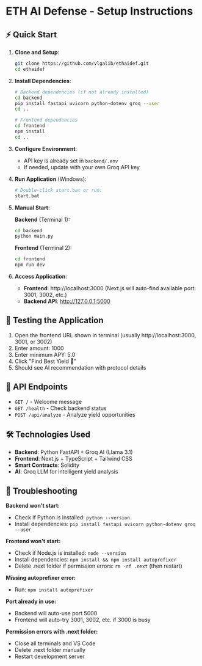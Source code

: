 # ETH AI Defense - Setup Instructions

## ⚡ Quick Start

1. **Clone and Setup**:
   ```bash
   git clone https://github.com/vlgalib/ethaidef.git
   cd ethaidef
   ```

2. **Install Dependencies**:
   ```bash
   # Backend dependencies (if not already installed)
   cd backend
   pip install fastapi uvicorn python-dotenv groq --user
   cd ..
   
   # Frontend dependencies
   cd frontend
   npm install
   cd ..
   ```

3. **Configure Environment**:
   - API key is already set in `backend/.env`
   - If needed, update with your own Groq API key

4. **Run Application** (Windows):
   ```bash
   # Double-click start.bat or run:
   start.bat
   ```

5. **Manual Start**:
   
   **Backend** (Terminal 1):
   ```bash
   cd backend
   python main.py
   ```
   
   **Frontend** (Terminal 2):
   ```bash
   cd frontend
   npm run dev
   ```

6. **Access Application**:
   - **Frontend**: http://localhost:3000 (Next.js will auto-find available port: 3001, 3002, etc.)
   - **Backend API**: http://127.0.0.1:5000

## 🧪 Testing the Application

1. Open the frontend URL shown in terminal (usually http://localhost:3000, 3001, or 3002)
2. Enter amount: 1000
3. Enter minimum APY: 5.0
4. Click "Find Best Yield 🚀"
5. Should see AI recommendation with protocol details

## 📡 API Endpoints

- `GET /` - Welcome message
- `GET /health` - Check backend status
- `POST /api/analyze` - Analyze yield opportunities

## 🛠️ Technologies Used

- **Backend**: Python FastAPI + Groq AI (Llama 3.1)
- **Frontend**: Next.js + TypeScript + Tailwind CSS
- **Smart Contracts**: Solidity
- **AI**: Groq LLM for intelligent yield analysis

## 🚨 Troubleshooting

**Backend won't start:**
- Check if Python is installed: `python --version`
- Install dependencies: `pip install fastapi uvicorn python-dotenv groq --user`

**Frontend won't start:**
- Check if Node.js is installed: `node --version`
- Install dependencies: `npm install && npm install autoprefixer`
- Delete .next folder if permission errors: `rm -rf .next` (then restart)

**Missing autoprefixer error:**
- Run: `npm install autoprefixer`

**Port already in use:**
- Backend will auto-use port 5000
- Frontend will auto-try 3001, 3002, etc. if 3000 is busy

**Permission errors with .next folder:**
- Close all terminals and VS Code
- Delete .next folder manually
- Restart development server